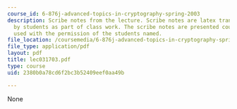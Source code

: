 ```yaml
---
course_id: 6-876j-advanced-topics-in-cryptography-spring-2003
description: Scribe notes from the lecture. Scribe notes are latex transcriptions
  by students as part of class work. The scribe notes are presented courtesy of and
  used with the permission of the students named.
file_location: /coursemedia/6-876j-advanced-topics-in-cryptography-spring-2003/2380b0a78cd6f2bc3b52409eef0aa49b_lec031703.pdf
file_type: application/pdf
layout: pdf
title: lec031703.pdf
type: course
uid: 2380b0a78cd6f2bc3b52409eef0aa49b

---
```

None